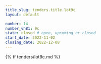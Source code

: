 ```yaml
---
title_slug: tenders.title.lot9c
layout: default

number: 14
number_vh81: 9c
state: closed # open, upcoming or closed
start_date: 2022-11-02
closing_date: 2022-12-08
---
```


{% tf tenders/lot9c.md %}

